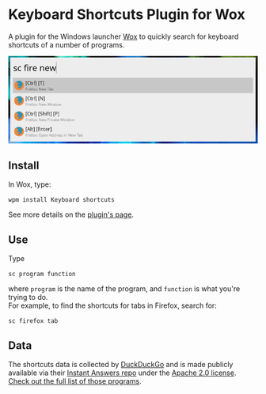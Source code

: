 # Keyboard Shortcuts Plugin for Wox

A plugin for the Windows launcher [Wox](https://github.com/Wox-launcher/Wox) to quickly search for keyboard shortcuts of a number of programs.  

![Searching fro Firefox shortcut for opening a new tab](Screenshot.png)

## Install

In Wox, type:  
```
wpm install Keyboard shortcuts
```
See more details on the [plugin's page](http://www.getwox.com/plugin/165).  

## Use
Type 
```
sc program function
```
where `program` is the name of the program, and `function` is what you're trying to do.  
For example, to find the shortcuts for tabs in Firefox, search for:  
```
sc firefox tab 
```

## Data

The shortcuts data is collected by [DuckDuckGo](https://duckduckgo.com/) and is made publicly available via their [Instant Answers repo](https://github.com/duckduckgo/zeroclickinfo-goodies) under the [Apache 2.0 license](https://github.com/duckduckgo/zeroclickinfo-goodies/blob/master/LICENSE).  
[Check out the full list of those programs](https://github.com/duckduckgo/zeroclickinfo-goodies/tree/master/share/goodie/cheat_sheets/json).  

